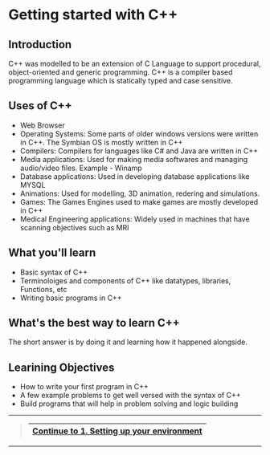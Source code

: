 # Getting started with C++

## Introduction
C++ was modelled to be an extension of C Language to support procedural, object-oriented and generic programming. C++ is a compiler based programming language which is statically typed and case sensitive.

## Uses of C++
- Web Browser
- Operating Systems: Some parts of older windows versions were written in C++. The Symbian OS is mostly written in C++
- Compilers: Compilers for languages like C# and Java are written in C++
- Media applications: Used for making media softwares and managing audio/video files. Example - Winamp
- Database applications: Used in developing database applications like MYSQL
- Animations: Used for modelling, 3D animation, redering and simulations.
- Games: The Games Engines used to make games are mostly developed in C++
- Medical Engineering applications: Widely used in machines that have scanning objectives such as MRI

## What you'll learn
- Basic syntax of C++
- Terminoloiges and components of C++ like datatypes, libraries, Functions, etc
- Writing basic programs in C++

## What's the best way to learn C++
The short answer is by doing it and learning how it happened alongside.

## Learining Objectives
- How to write your first program in C++
- A few example problems to get well versed with the syntax of C++
- Build programs that will help in problem solving and logic building

---

> | [Continue to 1. Setting up your environment](https://github.com/saifeemustafaq/learn-testing/blob/main/includes/1.%20Setting%20up%20your%20environment.md) |
> | ----------- |

---
